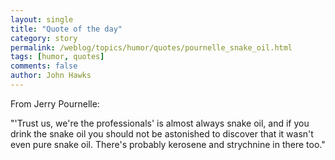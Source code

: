 ```yaml
---
layout: single 
title: "Quote of the day" 
category: story
permalink: /weblog/topics/humor/quotes/pournelle_snake_oil.html
tags: [humor, quotes] 
comments: false 
author: John Hawks 
---
```



<p>
From Jerry Pournelle:
</p>

<p>
"'Trust us, we're the professionals' is almost always snake oil, and if you drink the snake oil you should not be astonished to discover that it wasn't even pure snake oil. There's probably kerosene and strychnine in there too." 
</p>

